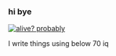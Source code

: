 ### hi bye

<!--
**dave-new-dev/dave-new-dev** is a ✨ _special_ ✨ repository because its `README.md` (this file) appears on your GitHub profile.

Here are some ideas to get you started:

- 🔭 I’m currently working on ...
- 🌱 I’m currently learning ...
- 👯 I’m looking to collaborate on ...
- 🤔 I’m looking for help with ...
- 💬 Ask me about ...
- 📫 How to reach me: ...
- 😄 Pronouns: ...
- ⚡ Fun fact: ...
-->

[![alive? probably](https://shields.io/badge/Alive-Probably-blue)](https://youtube.com/watch?v=dQw4w9WgXcQ )

I write things using below 70 iq

